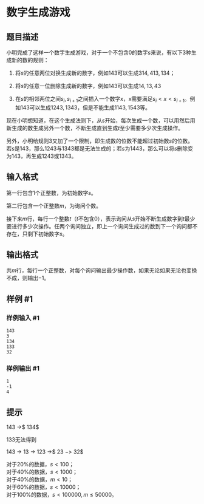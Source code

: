# 数字生成游戏

## 题目描述

小明完成了这样一个数字生成游戏，对于一个不包含$0$的数字$s$来说，有以下$3$种生成新的数的规则：

1.    将$s$的任意两位对换生成新的数字，例如$143$可以生成$314,413,134$；

2.    将$s$的任意一位删除生成新的数字，例如$143$可以生成$14,13,43$

3.    在$s$的相邻两位之间$s_i,s_{i + 1}$之间插入一个数字x，x需要满足$s_i<x<s_{i + 1}$。例如$143$可以生成$1243,1343$，但是不能生成$1143,1543$等。

现在小明想知道，在这个生成法则下，从$s$开始，每次生成一个数，可以用然后用新生成的数生成另外一个数，不断生成直到生成$t$至少需要多少次生成操作。

另外，小明给规则$3$又加了一个限制，即生成数的位数不能超过初始数$s$的位数。若$s$是$143$，那么$1243$与$1343$都是无法生成的；若$s$为$1443$，那么可以将$s$删除变为$143$，再生成$1243$或$1343$。

## 输入格式

第一行包含$1$个正整数，为初始数字$s$。

第二行包含一个正整数$m$，为询问个数。  

接下来$m$行，每行一个整数$t$（$t$不包含$0$），表示询问从$s$开始不断生成数字到$t$最少要进行多少次操作。任两个询问独立，即上一个询问生成过的数到下一个询问都不存在，只剩下初始数字$s$。



## 输出格式

共$m$行，每行一个正整数，对每个询问输出最少操作数，如果无论如果无论也变换不成，则输出$-1$。


## 样例 #1

### 样例输入 #1
```
143
3
134
133
32
```

### 样例输出 #1

```
1
-1
4
```

## 提示

$143$ ->$ 134$

$133$无法得到

$143$ -> $13$ -> $123$ ->$ 23 $->$ 32$

对于$20\%$的数据，$s < 100$；  
对于$40\%$的数据，$s < 1000$；  
对于$40\%$的数据，$m < 10$；  
对于$60\%$的数据，$s < 10000$；  
对于$100\%$的数据，$s < 100000,m ≤ 50000$。
